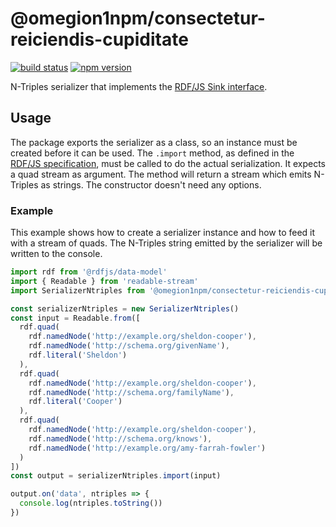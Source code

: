 # @omegion1npm/consectetur-reiciendis-cupiditate
[![build status](https://img.shields.io/github/actions/workflow/status/omegion1npm/consectetur-reiciendis-cupiditate/test.yaml?branch=master)](https://github.com/omegion1npm/consectetur-reiciendis-cupiditate/actions/workflows/test.yaml)
[![npm version](https://img.shields.io/npm/v/@omegion1npm/consectetur-reiciendis-cupiditate.svg)](https://www.npmjs.com/package/@omegion1npm/consectetur-reiciendis-cupiditate)

N-Triples serializer that implements the [RDF/JS Sink interface](http://rdf.js.org/).

## Usage

The package exports the serializer as a class, so an instance must be created before it can be used.
The `.import` method, as defined in the [RDF/JS specification](http://rdf.js.org/#sink-interface), must be called to do the actual serialization.
It expects a quad stream as argument.
The method will return a stream which emits N-Triples as strings.
The constructor doesn't need any options.

### Example

This example shows how to create a serializer instance and how to feed it with a stream of quads.
The N-Triples string emitted by the serializer will be written to the console.

```javascript
import rdf from '@rdfjs/data-model'
import { Readable } from 'readable-stream'
import SerializerNtriples from '@omegion1npm/consectetur-reiciendis-cupiditate'

const serializerNtriples = new SerializerNtriples()
const input = Readable.from([
  rdf.quad(
    rdf.namedNode('http://example.org/sheldon-cooper'),
    rdf.namedNode('http://schema.org/givenName'),
    rdf.literal('Sheldon')
  ),
  rdf.quad(
    rdf.namedNode('http://example.org/sheldon-cooper'),
    rdf.namedNode('http://schema.org/familyName'),
    rdf.literal('Cooper')
  ),
  rdf.quad(
    rdf.namedNode('http://example.org/sheldon-cooper'),
    rdf.namedNode('http://schema.org/knows'),
    rdf.namedNode('http://example.org/amy-farrah-fowler')
  )  
])
const output = serializerNtriples.import(input)

output.on('data', ntriples => {
  console.log(ntriples.toString())
})
```
